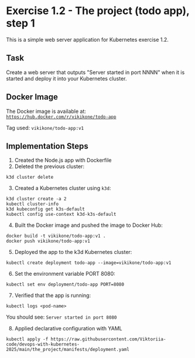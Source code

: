 # Exercise 1.2 - The project (todo app), step 1

This is a simple web server application for Kubernetes exercise 1.2.

## Task
Create a web server that outputs "Server started in port NNNN" when it is started and deploy it into your Kubernetes cluster.

## Docker Image

The Docker image is available at:  
[`https://hub.docker.com/r/vikikone/todo-app`](https://hub.docker.com/r/vikikone/todo-app)

Tag used: `vikikone/todo-app:v1`

## Implementation Steps
1. Created the Node.js app with Dockerfile
2. Deleted the previous cluster:
```
k3d cluster delete
```
3. Created a Kubernetes cluster using `k3d`:
```
k3d cluster create -a 2
kubectl cluster-info
k3d kubeconfig get k3s-default
kubectl config use-context k3d-k3s-default
```
4. Built the Docker image and pushed the image to Docker Hub:
```
docker build -t vikikone/todo-app:v1 .
docker push vikikone/todo-app:v1
```
5. Deployed the app to the k3d Kubernetes cluster:
```
kubectl create deployment todo-app --image=vikikone/todo-app:v1
```
6. Set the environment variable PORT 8080:
```
kubectl set env deployment/todo-app PORT=8080
```
7. Verified that the app is running:
```
kubectl logs <pod-name>
```
You should see: `Server started in port 8080`

8. Applied declarative configuration with YAML
```
kubectl apply -f https://raw.githubusercontent.com/Viktoriia-code/devops-with-kubernetes-2025/main/the_project/manifests/deployment.yaml
```
